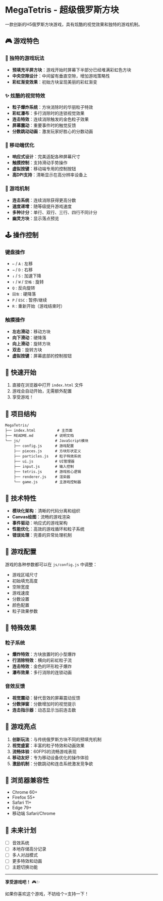 # MegaTetris - 超级俄罗斯方块

一款创新的H5俄罗斯方块游戏，具有炫酷的视觉效果和独特的游戏机制。

## 🎮 游戏特色

### 🌈 独特的游戏玩法
- **预填充半屏方块**：游戏开始时屏幕下半部分已经堆满彩虹色方块
- **中央空隙设计**：中间留有垂直空隙，增加游戏策略性
- **彩虹渐变效果**：初始方块呈现美丽的彩虹渐变

### ✨ 炫酷的视觉特效
- **粒子爆炸系统**：方块消除时的华丽粒子特效
- **彩虹瀑布**：多行消除时的连锁视觉效果
- **连击特效**：连续消除触发的金色粒子效果
- **屏幕震动**：重要事件时的触觉反馈
- **分数跳动动画**：激发玩家好胜心的分数动画

### 📱 移动端优化
- **响应式设计**：完美适配各种屏幕尺寸
- **触摸控制**：支持滑动手势操作
- **虚拟按键**：移动端专用的控制按钮
- **高DPI支持**：清晰显示在高分辨率设备上

### 🎯 游戏机制
- **连击系统**：连续消除获得更高分数
- **速度递增**：随等级提升游戏速度
- **多种计分**：单行、双行、三行、四行不同计分
- **幽灵方块**：显示落点预览

## 🕹️ 操作控制

### 键盘操作
- `←` / `A` : 左移
- `→` / `D` : 右移  
- `↓` / `S` : 加速下降
- `↑` / `W` / `空格` : 旋转
- `Q` : 反向旋转
- `回车` : 硬降落
- `P` / `ESC` : 暂停/继续
- `R` : 重新开始（游戏结束时）

### 触摸操作
- **左右滑动**：移动方块
- **向下滑动**：硬降落
- **向上滑动**：旋转方块
- **双击**：旋转方块
- **虚拟按键**：屏幕底部的控制按钮

## 🚀 快速开始

1. 直接在浏览器中打开 `index.html` 文件
2. 游戏会自动开始，无需额外配置
3. 享受游戏！

## 📁 项目结构

```
MegaTetris/
├── index.html          # 主页面
├── README.md          # 说明文档
└── js/                # JavaScript模块
    ├── config.js      # 游戏配置
    ├── pieces.js      # 方块形状定义
    ├── particles.js   # 粒子特效系统
    ├── ui.js          # UI管理器
    ├── input.js       # 输入控制
    ├── tetris.js      # 游戏核心逻辑
    ├── renderer.js    # 渲染器
    └── game.js        # 主游戏控制器
```

## 🎨 技术特性

- **模块化架构**：清晰的代码分离和组织
- **Canvas绘图**：流畅的游戏渲染
- **事件驱动**：响应式的游戏架构
- **性能优化**：高效的游戏循环和粒子系统
- **错误处理**：完善的异常处理机制

## 🎵 游戏配置

游戏的各种参数都可以在 `js/config.js` 中调整：

- 游戏区域尺寸
- 初始填充高度
- 空隙宽度
- 游戏速度
- 分数设置
- 颜色配置
- 粒子效果参数

## 🎪 特殊效果

### 粒子系统
- **爆炸特效**：方块放置时的小型爆炸
- **行消除特效**：横向的彩虹粒子流
- **连击特效**：金色的环形粒子爆炸
- **瀑布效果**：多行消除的连锁动画

### 音效反馈
- **视觉震动**：替代音效的屏幕震动反馈
- **分数弹窗**：分数增加时的视觉提示
- **连击指示器**：动态显示当前连击数

## 🌟 游戏亮点

1. **创新玩法**：与传统俄罗斯方块不同的预填充机制
2. **视觉盛宴**：丰富的粒子特效和动画效果
3. **流畅体验**：60FPS的流畅游戏表现
4. **移动友好**：专为移动设备优化的操作体验
5. **激励机制**：分数跳动和连击系统激发竞争欲

## 🔧 浏览器兼容性

- Chrome 60+
- Firefox 55+
- Safari 11+
- Edge 79+
- 移动端 Safari/Chrome

## 🎈 未来计划

- [ ] 音效系统
- [ ] 本地存储高分记录
- [ ] 多人对战模式
- [ ] 更多特效和动画
- [ ] 主题切换功能

---

**享受游戏吧！** 🎮✨

如果你喜欢这个游戏，不妨给个⭐️支持一下！ 
